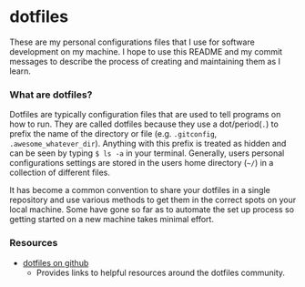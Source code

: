 # dotfiles

These are my personal configurations files that I use for software development
on my machine. I hope to use this README and my commit messages to describe
the process of creating and maintaining them as I learn.

### What are dotfiles?

Dotfiles are typically configuration files that are used to tell programs on
how to run. They are called dotfiles because they use a dot/period(`.`) to
prefix the name of the directory or file (e.g.  `.gitconfig`,
`.awesome_whatever_dir`). Anything with this prefix is treated as hidden and
can be seen by typing `$ ls -a` in your terminal. Generally, users personal
configurations settings are stored in the users home directory (`~/`) in a
collection of different files.

It has become a common convention to share your
dotfiles in a single repository and use various methods to get them in the
correct spots on your local machine. Some have gone so far as to automate the
set up process so getting started on a new machine takes minimal effort.

### Resources

* [dotfiles on github](http://dotfiles.github.io)
  - Provides links to helpful resources around the dotfiles community.
